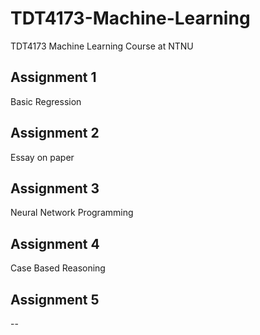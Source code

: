 # TDT4173-Machine-Learning
TDT4173 Machine Learning Course at NTNU

## Assignment 1
Basic Regression

## Assignment 2
Essay on paper

## Assignment 3
Neural Network Programming

## Assignment 4
Case Based Reasoning

## Assignment 5
--
